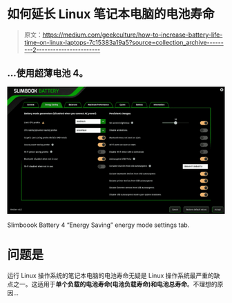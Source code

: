# 如何延长 Linux 笔记本电脑的电池寿命

> 原文：<https://medium.com/geekculture/how-to-increase-battery-life-time-on-linux-laptops-7c15383a19a5?source=collection_archive---------2----------------------->

## …使用超薄电池 4。

![](img/ccfff758f383e44d954bc7db3d2cfb23.png)

Slimboook Battery 4 “Energy Saving” energy mode settings tab.

# 问题是

运行 Linux 操作系统的笔记本电脑的电池寿命无疑是 Linux 操作系统最严重的缺点之一。这适用于**单个负载的电池寿命(电池负载寿命)和电池总寿命**。不理想的原因…